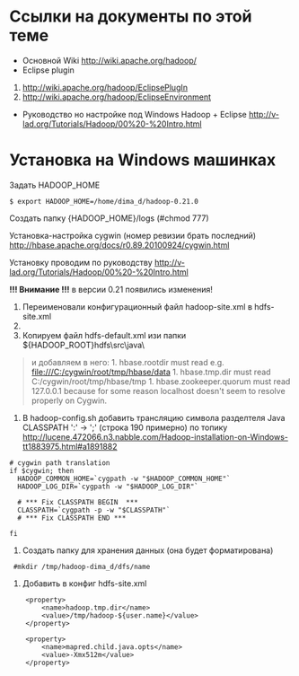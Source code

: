 # Ссылки на документы по этой теме #
  * Основной Wiki http://wiki.apache.org/hadoop/
  * Eclipse plugin
  1. http://wiki.apache.org/hadoop/EclipsePlugIn
  1. http://wiki.apache.org/hadoop/EclipseEnvironment
  * Руководство но настройке под Windows Hadoop + Eclipse http://v-lad.org/Tutorials/Hadoop/00%20-%20Intro.html


# Установка на Windows машинках #

Задать HADOOP\_HOME
```
$ export HADOOP_HOME=/home/dima_d/hadoop-0.21.0
```

Создать папку {HADOOP\_HOME}/logs (#chmod 777)

Установка-настройка cygwin (номер ревизии брать последний) http://hbase.apache.org/docs/r0.89.20100924/cygwin.html

Установку проводим по руководству http://v-lad.org/Tutorials/Hadoop/00%20-%20Intro.html

**!!! Внимание  !!!** в версии 0.21 появились изменения!

  1. Переименовали конфигурационный файл hadoop-site.xml в hdfs-site.xml
  1. 
  1. Копируем файл hdfs-default.xml изи папки ${HADOOP\_ROOT}hdfs\src\java\
> и добавляем в него:
    1. hbase.rootdir must read e.g. [file:///C:/cygwin/root/tmp/hbase/data](file:///C:/cygwin/root/tmp/hbase/data)
    1. hbase.tmp.dir must read C:/cygwin/root/tmp/hbase/tmp
    1. hbase.zookeeper.quorum must read 127.0.0.1 because for some reason localhost doesn't seem to resolve properly on Cygwin.

  1. В hadoop-config.sh добавить трансляцию символа разделтеля Java CLASSPATH ':' -> ';' (строка 190 примерно) по топику http://lucene.472066.n3.nabble.com/Hadoop-installation-on-Windows-tt1883975.html#a1891882
```
# cygwin path translation
if $cygwin; then
  HADOOP_COMMON_HOME=`cygpath -w "$HADOOP_COMMON_HOME"`
  HADOOP_LOG_DIR=`cygpath -w "$HADOOP_LOG_DIR"`

  # *** Fix CLASSPATH BEGIN  ***
  CLASSPATH=`cygpath -p -w "$CLASSPATH"` 
  # *** Fix CLASSPATH END ***

fi
```

  1. Создать папку для хранения данных (она будет форматирована)
```
 #mkdir /tmp/hadoop-dima_d/dfs/name
```

  1. Добавить в конфиг hdfs-site.xml
```
	<property>
		<name>hadoop.tmp.dir</name>
		<value>/tmp/hadoop-${user.name}</value>
	</property>
	
	<property>
		<name>mapred.child.java.opts</name>
		<value>-Xmx512m</value>
	</property>
```